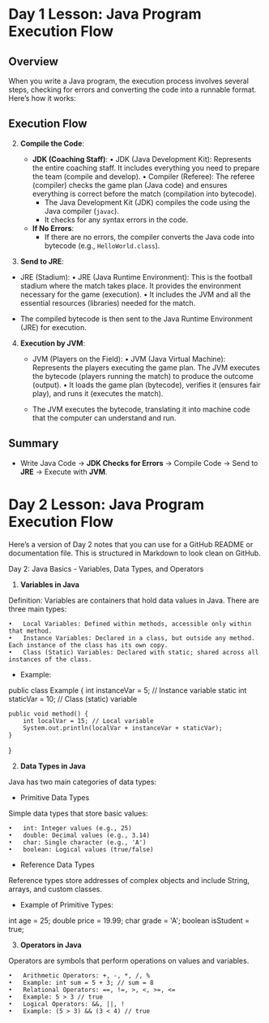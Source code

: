 # Day 1 Lesson: Java Program Execution Flow

## Overview

When you write a Java program, the execution process involves several steps, checking for errors and converting the code into a runnable format. Here’s how it works:

## Execution Flow

2. **Compile the Code**:

   - **JDK (Coaching Staff)**:
     • JDK (Java Development Kit): Represents the entire coaching staff. It includes everything you need to prepare the team (compile and develop).
     • Compiler (Referee): The referee (compiler) checks the game plan (Java code) and ensures everything is correct before the match (compilation into bytecode).
     - The Java Development Kit (JDK) compiles the code using the Java compiler (`javac`).
     - It checks for any syntax errors in the code.
   - **If No Errors**:
     - If there are no errors, the compiler converts the Java code into bytecode (e.g., `HelloWorld.class`).

3. **Send to JRE**:

- JRE (Stadium):
  • JRE (Java Runtime Environment): This is the football stadium where the match takes place. It provides the environment necessary for the game (execution).
  • It includes the JVM and all the essential resources (libraries) needed for the match.

- The compiled bytecode is then sent to the Java Runtime Environment (JRE) for execution.

4. **Execution by JVM**:

   - JVM (Players on the Field):
     • JVM (Java Virtual Machine): Represents the players executing the game plan. The JVM executes the bytecode (players running the match) to produce the outcome (output).
     • It loads the game plan (bytecode), verifies it (ensures fair play), and runs it (executes the match).

   - The JVM executes the bytecode, translating it into machine code that the computer can understand and run.

## Summary

- Write Java Code → **JDK Checks for Errors** → Compile Code → Send to **JRE** → Execute with **JVM**.

# Day 2 Lesson: Java Program Execution Flow

Here’s a version of Day 2 notes that you can use for a GitHub README or documentation file. This is structured in Markdown to look clean on GitHub.

Day 2: Java Basics - Variables, Data Types, and Operators

1. **Variables in Java**

Definition: Variables are containers that hold data values in Java. There are three main types:

    •	Local Variables: Defined within methods, accessible only within that method.
    •	Instance Variables: Declared in a class, but outside any method. Each instance of the class has its own copy.
    •	Class (Static) Variables: Declared with static; shared across all instances of the class.

- Example:

public class Example {
int instanceVar = 5; // Instance variable
static int staticVar = 10; // Class (static) variable

    public void method() {
        int localVar = 15; // Local variable
        System.out.println(localVar + instanceVar + staticVar);
    }

}

2. **Data Types in Java**

Java has two main categories of data types:

- Primitive Data Types

Simple data types that store basic values:

    •	int: Integer values (e.g., 25)
    •	double: Decimal values (e.g., 3.14)
    •	char: Single character (e.g., 'A')
    •	boolean: Logical values (true/false)

- Reference Data Types

Reference types store addresses of complex objects and include String, arrays, and custom classes.

- Example of Primitive Types:

int age = 25;
double price = 19.99;
char grade = 'A';
boolean isStudent = true;

3. **Operators in Java**

Operators are symbols that perform operations on values and variables.

    •	Arithmetic Operators: +, -, *, /, %
    •	Example: int sum = 5 + 3; // sum = 8
    •	Relational Operators: ==, !=, >, <, >=, <=
    •	Example: 5 > 3 // true
    •	Logical Operators: &&, ||, !
    •	Example: (5 > 3) && (3 < 4) // true
